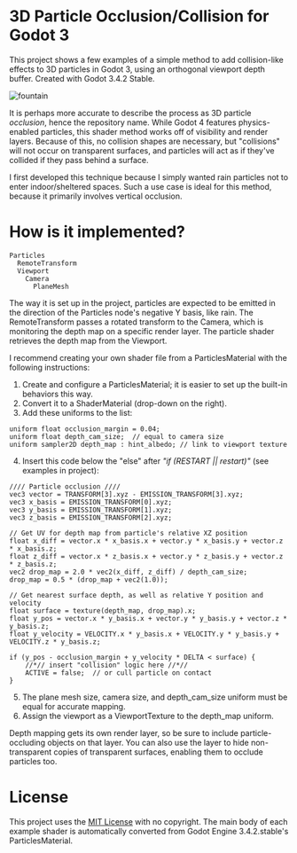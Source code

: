 # 3D Particle Occlusion/Collision for Godot 3
This project shows a few examples of a simple method to add collision-like effects to 3D particles in Godot 3, using an orthogonal viewport depth buffer. Created with Godot 3.4.2 Stable.

![fountain](https://user-images.githubusercontent.com/72348938/151686920-a4e50e36-b1ac-4e84-a568-034dbf5fcf6c.gif)

It is perhaps more accurate to describe the process as 3D particle *occlusion*, hence the repository name. While Godot 4 features physics-enabled particles, this shader method works off of visibility and render layers. Because of this, no collision shapes are necessary, but "collisions" will not occur on transparent surfaces, and particles will act as if they've collided if they pass behind a surface.

I first developed this technique because I simply wanted rain particles not to enter indoor/sheltered spaces. Such a use case is ideal for this method, because it primarily involves vertical occlusion.

# How is it implemented?
````
Particles
  RemoteTransform
  Viewport
    Camera
      PlaneMesh
````
The way it is set up in the project, particles are expected to be emitted in the direction of the Particles node's negative Y basis, like rain. The RemoteTransform passes a rotated transform to the Camera, which is monitoring the depth map on a specific render layer. The particle shader retrieves the depth map from the Viewport.

I recommend creating your own shader file from a ParticlesMaterial with the following instructions:
1. Create and configure a ParticlesMaterial; it is easier to set up the built-in behaviors this way.
2. Convert it to a ShaderMaterial (drop-down on the right).
3. Add these uniforms to the list:
````
uniform float occlusion_margin = 0.04;
uniform float depth_cam_size;  // equal to camera size
uniform sampler2D depth_map : hint_albedo; // link to viewport texture
````
4. Insert this code below the "else" after *"if (RESTART || restart)"* (see examples in project):
````
//// Particle occlusion ////
vec3 vector = TRANSFORM[3].xyz - EMISSION_TRANSFORM[3].xyz;
vec3 x_basis = EMISSION_TRANSFORM[0].xyz;
vec3 y_basis = EMISSION_TRANSFORM[1].xyz;
vec3 z_basis = EMISSION_TRANSFORM[2].xyz;

// Get UV for depth map from particle's relative XZ position
float x_diff = vector.x * x_basis.x + vector.y * x_basis.y + vector.z * x_basis.z;
float z_diff = vector.x * z_basis.x + vector.y * z_basis.y + vector.z * z_basis.z;
vec2 drop_map = 2.0 * vec2(x_diff, z_diff) / depth_cam_size;
drop_map = 0.5 * (drop_map + vec2(1.0));

// Get nearest surface depth, as well as relative Y position and velocity
float surface = texture(depth_map, drop_map).x;
float y_pos = vector.x * y_basis.x + vector.y * y_basis.y + vector.z * y_basis.z;
float y_velocity = VELOCITY.x * y_basis.x + VELOCITY.y * y_basis.y + VELOCITY.z * y_basis.z;

if (y_pos - occlusion_margin + y_velocity * DELTA < surface) {
	//*// insert "collision" logic here //*//
	ACTIVE = false;  // or cull particle on contact
}
````
5. The plane mesh size, camera size, and depth_cam_size uniform must be equal for accurate mapping.
6. Assign the viewport as a ViewportTexture to the depth_map uniform.

Depth mapping gets its own render layer, so be sure to include particle-occluding objects on that layer. You can also use the layer to hide non-transparent copies of transparent surfaces, enabling them to occlude particles too.

# License
This project uses the [MIT License](https://github.com/Wolfe2x7/3D-particle-occlusion-collision-for-Godot-3/blob/main/LICENSE) with no copyright. The main body of each example shader is automatically converted from Godot Engine 3.4.2.stable's ParticlesMaterial.
